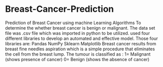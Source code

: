 # Breast-Cancer-Prediction
Prediction of Breast Cancer using machine Learning Algorithms
To determine the whether breast cancer is benign or malignant.
The data set file was .csv file which was imported in python to be utilized.
used four different libraries to develop an automated and effective model. Those four libraries are:
Pandas
NumPy
Sklearn
Matplotlib
Breast cancer results from breast fine needles aspiration which is a simple procedure that eliminates the cell from the breast lump. The tumour is classified as :
 1= Malignant (shows presence of cancer)
 0= Benign (shows the absence of cancer)
